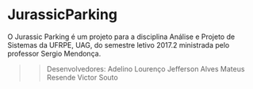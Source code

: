 # JurassicParking

O Jurassic Parking é um projeto para a disciplina Análise e Projeto de Sistemas da UFRPE, UAG, do semestre letivo 2017.2 ministrada pelo professor Sergio Mendonça.

>>Desenvolvedores:
Adelino Lourenço
Jefferson Alves
Mateus Resende
Victor Souto
